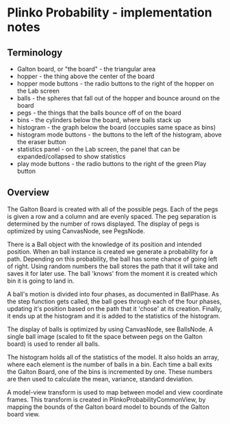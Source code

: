 # Plinko Probability - implementation notes

## Terminology

- Galton board, or "the board" - the triangular area
- hopper - the thing above the center of the board
- hopper mode buttons - the radio buttons to the right of the hopper on the Lab screen
- balls - the spheres that fall out of the hopper and bounce around on the board
- pegs - the things that the balls bounce off of on the board
- bins - the cylinders below the board, where balls stack up
- histogram - the graph below the board (occupies same space as bins)
- histogram mode buttons - the buttons to the left of the histogram, above the eraser button
- statistics panel - on the Lab screen, the panel that can be expanded/collapsed to show statistics
- play mode buttons - the radio buttons to the right of the green Play button

## Overview

The Galton Board is created with all of the possible pegs.
Each of the pegs is given a row and a column and are evenly spaced.
The peg separation is determined by the number of rows displayed.
The display of pegs is optimized by using CanvasNode, see PegsNode.

There is a Ball object with the knowledge of its position and intended position.
When an ball instance is created we generate a probability for a path.
Depending on this probability, the ball has some chance of going left of right.
Using random numbers the ball stores the path that it will take and saves it for later use.
The ball 'knows' from the moment it is created which bin it is going to land in.

A ball's motion is divided into four phases, as documented in BallPhase.
As the step function gets called, the ball goes through each of the four phases, updating it's position based
on the path that it 'chose' at its creation. Finally, it ends up at the histogram and it is added to the
statistics of the histogram.

The display of balls is optimized by using CanvasNode, see BallsNode.
A single ball image (scaled to fit the space between pegs on the Galton board) is used
to render all balls.

The histogram holds all of the statistics of the model.
It also holds an array, where each element is the number of balls in a bin.
Each time a ball exits the Galton Board, one of the bins is incremented by one.
These numbers are then used to calculate the mean, variance, standard deviation.

A model-view transform is used to map between model and view coordinate frames.
This transform is created in PlinkoProbabilityCommonView, by mapping the bounds of
the Galton board model to bounds of the Galton board view.


